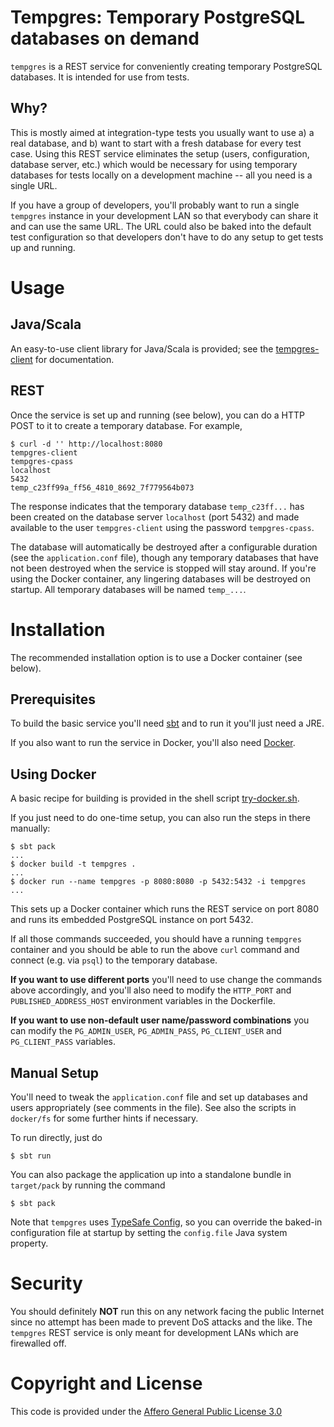# Tempgres: Temporary PostgreSQL databases on demand

`tempgres` is a REST service for conveniently creating temporary
PostgreSQL databases. It is intended for use from tests.

## Why?

This is mostly aimed at integration-type tests you usually want to use a) a real
database, and b) want to start with a fresh database for every test case. Using
this REST service eliminates the setup (users, configuration, database server,
etc.) which would be necessary for using temporary databases for tests locally
on a development machine -- all you need is a single URL.

If you have a group of developers, you'll probably want to run a single
`tempgres` instance in your development LAN so that everybody can share it
and can use the same URL. The URL could also be baked into the default
test configuration so that developers don't have to do any setup to get
tests up and running.

# Usage

## Java/Scala

An easy-to-use client library for Java/Scala is provided; see
the [tempgres-client](https://github.com/ClockworkConsulting/tempgres-client/blob/master/README.md) for documentation.

## REST

Once the service is set up and running (see below), you can do a HTTP
POST to it to create a temporary database. For example,

```
$ curl -d '' http://localhost:8080
tempgres-client
tempgres-cpass
localhost
5432
temp_c23ff99a_ff56_4810_8692_7f779564b073
```

The response indicates that the temporary database `temp_c23ff...` has
been created on the database server `localhost` (port 5432) and made
available to the user `tempgres-client` using the password
`tempgres-cpass`.

The database will automatically be destroyed after a configurable
duration (see the `application.conf` file), though any temporary databases
that have not been destroyed when the service is stopped will stay around.
If you're using the Docker container, any lingering databases will be destroyed
on startup. All temporary databases will be named `temp_...`.

# Installation

The recommended installation option is to use a Docker container (see below).

## Prerequisites

To build the basic service you'll need [sbt](http://www.scala-sbt.org/) and to run it you'll
just need a JRE.

If you also want to run the service in Docker, you'll also need [Docker](https://www.docker.com/).

## Using Docker

A basic recipe for building is provided in the shell script
[try-docker.sh](https://github.com/ClockworkConsulting/tempgres-server/blob/master/try-docker.sh).

If you just need to do one-time setup, you can also run the steps in there manually:

```
$ sbt pack
...
$ docker build -t tempgres .
...
$ docker run --name tempgres -p 8080:8080 -p 5432:5432 -i tempgres
...
```

This sets up a Docker container which runs the REST service on port 8080
and runs its embedded PostgreSQL instance on port 5432.

If all those commands succeeded, you should have a running `tempgres` container
and you should be able to run the above `curl` command and connect (e.g. via
`psql`) to the temporary database.

**If you want to use different ports** you'll need to use change the commands
above accordingly, and you'll also need to modify the `HTTP_PORT`
and `PUBLISHED_ADDRESS_HOST` environment variables in the Dockerfile.

**If you want to use non-default user name/password combinations** you
can modify the `PG_ADMIN_USER`, `PG_ADMIN_PASS`, `PG_CLIENT_USER`
and `PG_CLIENT_PASS` variables.

## Manual Setup

You'll need to tweak the `application.conf` file and set up databases
and users appropriately (see comments in the file). See also the
scripts in `docker/fs` for some further hints if necessary.

To run directly, just do

```
$ sbt run
```

You can also package the application up into a standalone bundle in `target/pack`
by running the command

```
$ sbt pack
```

Note that `tempgres` uses [TypeSafe Config](https://github.com/typesafehub/config), so
you can override the baked-in configuration file at startup by setting the `config.file`
Java system property.


# Security

You should definitely **NOT** run this on any network facing the public
Internet since no attempt has been made to prevent DoS attacks and the
like. The `tempgres` REST service is only meant for development LANs
which are firewalled off.

# Copyright and License

This code is provided under the [Affero General Public License 3.0](https://github.com/ClockworkConsulting/tempgres-server/blob/master/LICENSE)

